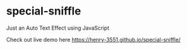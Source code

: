 # special-sniffle
Just an Auto Text Effect using JavaScript 

Check out live demo here https://henry-3551.github.io/special-sniffle/
